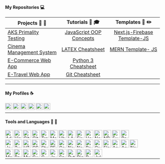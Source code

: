 #### My Repositories :computer:

|  Projects :art: :pushpin:| Tutorials :school_satchel: :mortar_board:     |  Templates :page_facing_up: :pencil2: |
| ------------- |:--------------:| :--------------:| 
| [AKS Primality Testing](https://github.com/Sammy-Nyakabau/AKS-Implementation) | [JavaScript OOP Concepts](https://github.com/Sammy-Nyakabau/JavaScript-OOP-Concepts) | [Next.js-Firebase Template-JS](https://github.com/Sammy-Nyakabau/React-Firebase-Boilerplate) |
| [Cinema Management System](https://github.com/Sammy-Nyakabau/Cinema-Management-System) | [LATEX Cheatsheet](https://github.com/Sammy-Nyakabau/LATEX-Cheatsheet) | [MERN Template- JS](https://github.com/Sammy-Nyakabau/MERN-Stack-Template-JS)
| [E-Commerce Web App](https://github.com/Sammy-Nyakabau/E-Commerce-Web-App) | [Python 3 Cheatsheet](https://github.com/Sammy-Nyakabau/Python-3-Cheatsheet) |  
| [E-Travel Web App](https://github.com/Sammy-Nyakabau/E-Travel-Web-App)| [Git Cheatsheet](https://github.com/Sammy-Nyakabau/Git-Cheatsheet) |

---

#### My Profiles :coffee:
[<img align="left" alt="Sammy Nyakabau | LinkedIn" width="22px" src="https://cdn.jsdelivr.net/npm/simple-icons@v3/icons/linkedin.svg" />](https://www.linkedin.com/in/sammy-nyakabau/)
[<img align="left" alt="Sammy Nyakabau | Code Pen" width="22px" src="https://cdn.jsdelivr.net/npm/simple-icons@3.6.0/icons/codepen.svg" />](https://codepen.io/sammy-nyakabau)
[<img align="left" alt="Sammy Nyakabau | Hackerrank" width="22px" src="https://cdn.jsdelivr.net/npm/simple-icons@3.6.0/icons/hackerrank.svg" />](https://www.hackerrank.com/nyakabausammy8)
[<img align="left" alt="Sammy Nyakabau | Glitch" width="22px" src="https://cdn.jsdelivr.net/npm/simple-icons@3.6.0/icons/glitch.svg" />](https://glitch.com/@Sammy-Nyakabau)
[<img align="left" alt="Sammy Nyakabau | Repl" width="22px" src="https://cdn.jsdelivr.net/npm/simple-icons@3.6.0/icons/repl-dot-it.svg" />](https://repl.it/@SammyNyakabau1)
[<img align="left" alt="Sammy Nyakabau | Stack Overflow" width="22px" src="https://cdn.jsdelivr.net/npm/simple-icons@3.6.0/icons/stackoverflow.svg" />](https://stackoverflow.com/users/story/11436343)

<br >

<hr >

#### Tools and Languages :wrench: :electric_plug:

[<img align="left" alt="Adobe XD" width="26px" src="https://cdn.jsdelivr.net/npm/simple-icons@3.6.0/icons/adobexd.svg" />](https://www.adobe.com/products/xd.html)
[<img align="left" alt="Visual Studio Code" width="26px" src="https://cdn.jsdelivr.net/npm/simple-icons@3.6.0/icons/visualstudiocode.svg" />](https://code.visualstudio.com/)
[<img align="left" alt="Git" width="26px" src="https://cdn.jsdelivr.net/npm/simple-icons@3.6.0/icons/git.svg" />](https://git-scm.com/)
[<img align="left" alt="Github" width="26px" src="https://cdn.jsdelivr.net/npm/simple-icons@3.6.0/icons/github.svg" />](https://github.com/Sammy-Nyakabau)
[<img align="left" alt="Travis CI" width="26px" src="https://cdn.jsdelivr.net/npm/simple-icons@3.6.0/icons/travisci.svg" />](https://travis-ci.org/)
[<img align="left" alt="Markdown" width="26px" src="https://cdn.jsdelivr.net/npm/simple-icons@3.6.0/icons/markdown.svg" />](https://www.markdownguide.org/)
[<img align="left" alt="Ubuntu" width="26px" src="https://cdn.jsdelivr.net/npm/simple-icons@3.6.0/icons/ubuntu.svg" />](https://ubuntu.com/)
[<img align="left" alt="LATEX" width="26px" src="https://cdn.jsdelivr.net/npm/simple-icons@3.6.0/icons/latex.svg" />](https://www.latex-project.org/)
[<img align="left" alt="Firebase" width="26px" src="https://cdn.jsdelivr.net/npm/simple-icons@3.6.0/icons/firebase.svg" />](https://firebase.google.com/)
[<img align="left" alt="Heroku" width="26px" src="https://cdn.jsdelivr.net/npm/simple-icons@3.6.0/icons/heroku.svg" />](https://www.heroku.com/)
[<img align="left" alt="Netlify" width="26px" src="https://cdn.jsdelivr.net/npm/simple-icons@3.6.0/icons/netlify.svg" />](https://www.netlify.com/)
[<img align="left" alt="NPM" width="26px" src="https://cdn.jsdelivr.net/npm/simple-icons@3.6.0/icons/npm.svg" />](https://www.npmjs.com/)
[<img align="left" alt="Expo" width="26px" src="https://cdn.jsdelivr.net/npm/simple-icons@3.6.0/icons/expo.svg" />](https://docs.expo.io/)
[<img align="left" alt="Postman" width="26px" src="https://cdn.jsdelivr.net/npm/simple-icons@3.6.0/icons/postman.svg" />](https://www.postman.com/)
<br >

[<img align="left" alt="JavaScript" width="26px" src="https://cdn.jsdelivr.net/npm/simple-icons@3.6.0/icons/javascript.svg" />](https://en.wikipedia.org/wiki/JavaScript)
[<img align="left" alt="TypeScript" width="26px" src="https://cdn.jsdelivr.net/npm/simple-icons@3.6.0/icons/typescript.svg" />](https://www.typescriptlang.org/)
[<img align="left" alt="HTML5" width="26px" src="https://cdn.jsdelivr.net/npm/simple-icons@3.6.0/icons/html5.svg" />](https://en.wikipedia.org/wiki/HTML5)
[<img align="left" alt="CSS3" width="26px" src="https://cdn.jsdelivr.net/npm/simple-icons@3.6.0/icons/css3.svg" />](https://en.wikipedia.org/wiki/Cascading_Style_Sheets)
[<img align="left" alt="Styled Components" width="26px" src="https://cdn.jsdelivr.net/npm/simple-icons@3.6.0/icons/styled-components.svg" />](https://styled-components.com/)
[<img align="left" alt="REACT" width="26px" src="https://cdn.jsdelivr.net/npm/simple-icons@3.6.0/icons/react.svg" />](https://reactjs.org/)
[<img align="left" alt="Gatsby" width="26px" src="https://cdn.jsdelivr.net/npm/simple-icons@3.6.0/icons/gatsby.svg"/>](https://www.gatsbyjs.org/)
[<img align="left" alt="Node" width="26px" src="https://cdn.jsdelivr.net/npm/simple-icons@3.6.0/icons/node-dot-js.svg" />](https://nodejs.org/en/)
[<img align="left" alt="Next.js" width="26px" src="https://cdn.jsdelivr.net/npm/simple-icons@3.6.0/icons/next-dot-js.svg"/>](https://nextjs.org/)
[<img align="left" alt="Redux" width="26px" src="https://cdn.jsdelivr.net/npm/simple-icons@3.6.0/icons/redux.svg" />](https://redux.js.org/)
[<img align="left" alt="GraphQL" width="26px" src="https://cdn.jsdelivr.net/npm/simple-icons@3.6.0/icons/graphql.svg" />](https://graphql.org/)
[<img align="left" alt="Electron" width="26px" src="https://cdn.jsdelivr.net/npm/simple-icons@3.6.0/icons/electron.svg" />](https://www.electronjs.org/)
[<img align="left" alt="Angular" width="26px" src="https://cdn.jsdelivr.net/npm/simple-icons@3.6.0/icons/angular.svg" />](https://angular.io/)
[<img align="left" alt="Angular Universal" width="26px" src="https://cdn.jsdelivr.net/npm/simple-icons@3.6.0/icons/angularuniversal.svg" />](https://angular.io/guide/universal)
[<img align="left" alt="Nestjs" width="26px" src="https://cdn.jsdelivr.net/npm/simple-icons@3.6.0/icons/nestjs.svg"/>](https://docs.nestjs.com/)
<br >

[<img align="left" alt="Mongo" width="26px" src="https://cdn.jsdelivr.net/npm/simple-icons@3.6.0/icons/mongodb.svg" />](https://docs.mongodb.com/manual/introduction/)
[<img align="left" alt="PostgreSQL" width="26px" src="https://cdn.jsdelivr.net/npm/simple-icons@3.6.0/icons/postgresql.svg" />](https://www.postgresql.org/)
[<img align="left" alt="MySQL" width="26px" src="https://cdn.jsdelivr.net/npm/simple-icons@3.6.0/icons/mysql.svg" />](https://www.mysql.com/)
[<img align="left" alt="C++" width="26px" src="https://cdn.jsdelivr.net/npm/simple-icons@3.6.0/icons/cplusplus.svg" />](https://en.wikipedia.org/wiki/C%2B%2B)
[<img align="left" alt="C" width="26px" src="https://cdn.jsdelivr.net/npm/simple-icons@3.6.0/icons/c.svg" />](https://en.wikipedia.org/wiki/C_(programming_language))
[<img align="left" alt="Java" width="26px" src="https://cdn.jsdelivr.net/npm/simple-icons@3.6.0/icons/java.svg" />](https://www.java.com/)
[<img align="left" alt="Spring Boot" width="26px" src="https://cdn.jsdelivr.net/npm/simple-icons@3.6.0/icons/spring.svg" />](https://spring.io/projects/spring-boot)
[<img align="left" alt="Python" width="26px" src="https://cdn.jsdelivr.net/npm/simple-icons@3.6.0/icons/python.svg" />](https://www.python.org/)
[<img align="left" alt="Django" width="26px" src="https://cdn.jsdelivr.net/npm/simple-icons@3.6.0/icons/django.svg" />](https://www.djangoproject.com/)
[<img align="left" alt="R" width="26px" src="https://cdn.jsdelivr.net/npm/simple-icons@3.6.0/icons/r.svg" />](https://www.r-project.org/)
[<img align="left" alt="Julia" width="26px" src="https://i.ibb.co/gTTtnw7/imageonline-co-darkenimage.png" />](https://julialang.org/)
<!-- [<img align="left" alt="Tensorflow" width="26px" src="https://cdn.jsdelivr.net/npm/simple-icons@3.6.0/icons/tensorflow.svg" />](https://www.tensorflow.org/)
[<img align="left" alt="PyTorch" width="26px" src="https://cdn.jsdelivr.net/npm/simple-icons@3.6.0/icons/pytorch.svg" />](https://pytorch.org/)
[<img align="left" alt="Keras" width="26px" src="https://cdn.jsdelivr.net/npm/simple-icons@3.6.0/icons/keras.svg" />](https://keras.io/) -->

<br >
<hr >


